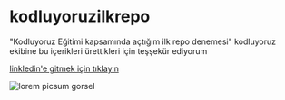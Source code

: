 # kodluyoruzilkrepo
"Kodluyoruz Eğitimi kapsamında açtığım ilk repo denemesi"
kodluyoruz ekibine bu içerikleri ürettikleri için teşşekür ediyorum


[linkledin'e gitmek için tıklayın](https://www.linkedin.com/in/nurgulay)

![lorem picsum gorsel](https://picsum.photos/200/300)